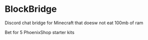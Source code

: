 # BlockBridge

Discord chat bridge for Minecraft that doesw not eat 100mb of ram

Bet for 5 PhoenixShop starter kits